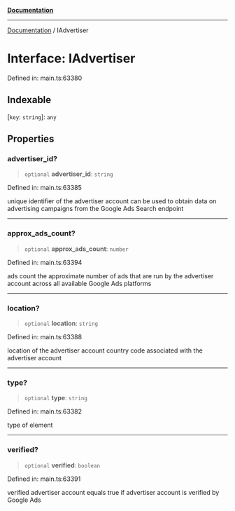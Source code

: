 [**Documentation**](../README.md)

***

[Documentation](../README.md) / IAdvertiser

# Interface: IAdvertiser

Defined in: main.ts:63380

## Indexable

\[`key`: `string`\]: `any`

## Properties

### advertiser\_id?

> `optional` **advertiser\_id**: `string`

Defined in: main.ts:63385

unique identifier of the advertiser account
can be used to obtain data on advertising campaigns from the Google Ads Search endpoint

***

### approx\_ads\_count?

> `optional` **approx\_ads\_count**: `number`

Defined in: main.ts:63394

ads count
the approximate number of ads that are run by the advertiser account across all available Google Ads platforms

***

### location?

> `optional` **location**: `string`

Defined in: main.ts:63388

location of the advertiser account
country code associated with the advertiser account

***

### type?

> `optional` **type**: `string`

Defined in: main.ts:63382

type of element

***

### verified?

> `optional` **verified**: `boolean`

Defined in: main.ts:63391

verified advertiser account
equals true if advertiser account is verified by Google Ads

